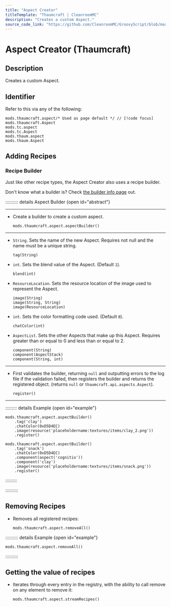 ```yaml
---
title: "Aspect Creator"
titleTemplate: "Thaumcraft | CleanroomMC"
description: "Creates a custom Aspect."
source_code_link: "https://github.com/CleanroomMC/GroovyScript/blob/master/src/main/java/com/cleanroommc/groovyscript/compat/mods/thaumcraft/aspect/Aspect.java"
---
```


# Aspect Creator (Thaumcraft)

## Description

Creates a custom Aspect.

## Identifier

Refer to this via any of the following:

```groovy:no-line-numbers {1}
mods.thaumcraft.aspect/* Used as page default */ // [!code focus]
mods.thaumcraft.Aspect
mods.tc.aspect
mods.tc.Aspect
mods.thaum.aspect
mods.thaum.Aspect
```


## Adding Recipes

### Recipe Builder

Just like other recipe types, the Aspect Creator also uses a recipe builder.

Don't know what a builder is? Check [the builder info page](../../getting_started/builder.md) out.

:::::::::: details Aspect Builder {open id="abstract"}

---

- Create a builder to create a custom aspect.

    ```groovy:no-line-numbers
    mods.thaumcraft.aspect.aspectBuilder()
    ```

---

- `String`. Sets the name of the new Aspect. Requires not null and the name must be a unique string.

    ```groovy:no-line-numbers
    tag(String)
    ```

- `int`. Sets the blend value of the Aspect. (Default `1`).

    ```groovy:no-line-numbers
    blend(int)
    ```

- `ResourceLocation`. Sets the resource location of the image used to represent the Aspect.

    ```groovy:no-line-numbers
    image(String)
    image(String, String)
    image(ResourceLocation)
    ```

- `int`. Sets the color formatting code used. (Default `0`).

    ```groovy:no-line-numbers
    chatColor(int)
    ```

- `AspectList`. Sets the other Aspects that make up this Aspect. Requires greater than or equal to 0 and less than or equal to 2.

    ```groovy:no-line-numbers
    component(String)
    component(AspectStack)
    component(String, int)
    ```

---

- First validates the builder, returning `null` and outputting errors to the log file if the validation failed, then registers the builder and returns the registered object. (returns `null` or `thaumcraft.api.aspects.Aspect`).

    ```groovy:no-line-numbers
    register()
    ```

---

::::::::: details Example {open id="example"}
```groovy:no-line-numbers
mods.thaumcraft.aspect.aspectBuilder()
    .tag('clay')
    .chatColor(0xD5D4EC)
    .image(resource('placeholdername:textures/items/clay_2.png'))
    .register()

mods.thaumcraft.aspect.aspectBuilder()
    .tag('snack')
    .chatColor(0xD5D4EC)
    .component(aspect('cognitio'))
    .component('clay')
    .image(resource('placeholdername:textures/items/snack.png'))
    .register()
```

:::::::::

::::::::::

## Removing Recipes

- Removes all registered recipes:

    ```groovy:no-line-numbers
    mods.thaumcraft.aspect.removeAll()
    ```

:::::::::: details Example {open id="example"}
```groovy:no-line-numbers
mods.thaumcraft.aspect.removeAll()
```

::::::::::

## Getting the value of recipes

- Iterates through every entry in the registry, with the ability to call remove on any element to remove it:

    ```groovy:no-line-numbers
    mods.thaumcraft.aspect.streamRecipes()
    ```
